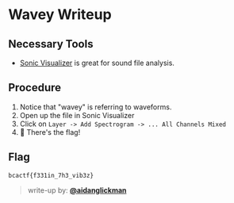 #  Wavey Writeup

## Necessary Tools
* [Sonic Visualizer](https://www.sonicvisualiser.org/) is great for sound file analysis.

## Procedure
1. Notice that "wavey" is referring to waveforms.
1. Open up the file in Sonic Visualizer
1. Click on `Layer -> Add Spectrogram -> ... All Channels Mixed`
1. :tada: There's the flag!

## Flag
`bcactf{f331in_7h3_vib3z}`

> write-up by: [**@aidanglickman**](https://aidanglickman.com)

